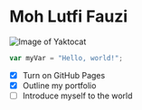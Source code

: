 # Moh Lutfi Fauzi

![Image of Yaktocat](https://octodex.github.com/images/yaktocat.png)

``` javascript
var myVar = "Hello, world!";
```
- [x] Turn on GitHub Pages
- [x] Outline my portfolio
- [ ] Introduce myself to the world
